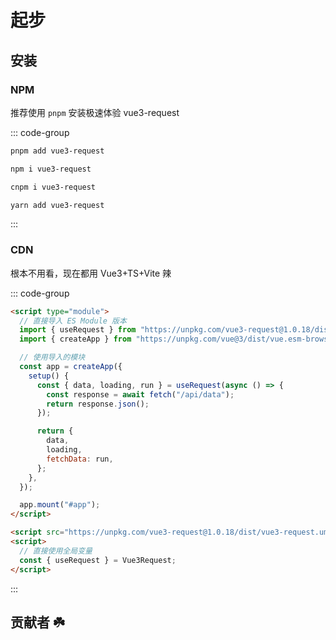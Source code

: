 # 起步

## 安装

### NPM

推荐使用 `pnpm` 安装极速体验 vue3-request

::: code-group

```bash [pnpm]
pnpm add vue3-request
```

```bash [npm]
npm i vue3-request
```

```bash [cnpm]
cnpm i vue3-request
```

```bash [yarn]
yarn add vue3-request
```

:::

### CDN

根本不用看，现在都用 Vue3+TS+Vite 辣

::: code-group

```html [ES Module]
<script type="module">
  // 直接导入 ES Module 版本
  import { useRequest } from "https://unpkg.com/vue3-request@1.0.18/dist/vue3-request.es.js";
  import { createApp } from "https://unpkg.com/vue@3/dist/vue.esm-browser.js";

  // 使用导入的模块
  const app = createApp({
    setup() {
      const { data, loading, run } = useRequest(async () => {
        const response = await fetch("/api/data");
        return response.json();
      });

      return {
        data,
        loading,
        fetchData: run,
      };
    },
  });

  app.mount("#app");
</script>
```

```html [浏览器全局变量方式]
<script src="https://unpkg.com/vue3-request@1.0.18/dist/vue3-request.umd.js"></script>
<script>
  // 直接使用全局变量
  const { useRequest } = Vue3Request;
</script>
```

:::

## 贡献者 :shamrock:

<Team />